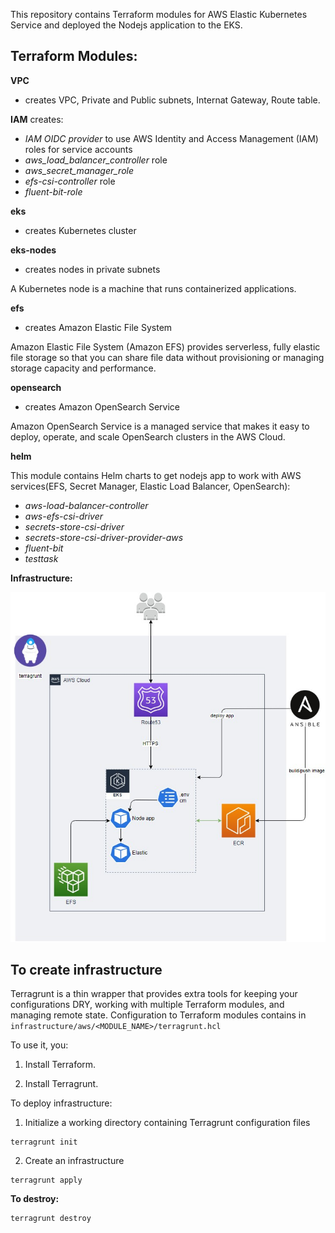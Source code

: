 This repository contains Terraform modules for AWS Elastic Kubernetes Service and deployed the Nodejs application to the EKS.

**Terraform Modules:**
-
**VPC** 
- creates VPC, Private and Public subnets, Internat Gateway, Route table.

**IAM** creates:
- *IAM OIDC provider* to use AWS Identity and Access Management (IAM) roles for service accounts
- *aws_load_balancer_controller* role
- *aws_secret_manager_role*
- *efs-csi-controller* role
- *fluent-bit-role*

**eks** 
- creates Kubernetes cluster

**eks-nodes** 
- creates nodes in private subnets

A Kubernetes node is a machine that runs containerized applications.

**efs** 
- creates Amazon Elastic File System

Amazon Elastic File System (Amazon EFS) provides serverless, fully elastic file storage so that you can share file data without provisioning or managing storage capacity and performance.

**opensearch** 
- creates Amazon OpenSearch Service
 
Amazon OpenSearch Service is a managed service that makes it easy to deploy, operate, and scale OpenSearch clusters in the AWS Cloud.

**helm**

This module contains Helm charts to get nodejs app to work with AWS services(EFS, Secret Manager, Elastic Load Balancer, OpenSearch):
- *aws-load-balancer-controller*
- *aws-efs-csi-driver*
- *secrets-store-csi-driver*
- *secrets-store-csi-driver-provider-aws*
- *fluent-bit*
- *testtask* 

**Infrastructure:**

![picture of infrastructure](https://github.com/uliananeil/its-testtask-node/blob/master/test-devops-1.JPG)

**To create infrastructure**
-

Terragrunt is a thin wrapper that provides extra tools for keeping your configurations DRY, working with multiple Terraform modules, and managing remote state.
Configuration to Terraform modules contains in `infrastructure/aws/<MODULE_NAME>/terragrunt.hcl`

To use it, you:

1. Install Terraform.

2. Install Terragrunt.


To deploy infrastructure:

1. Initialize a working directory containing Terragrunt configuration files

```
terragrunt init
```
2. Create an infrastructure
   
```
terragrunt apply
```

**To destroy:**

```
terragrunt destroy
```
